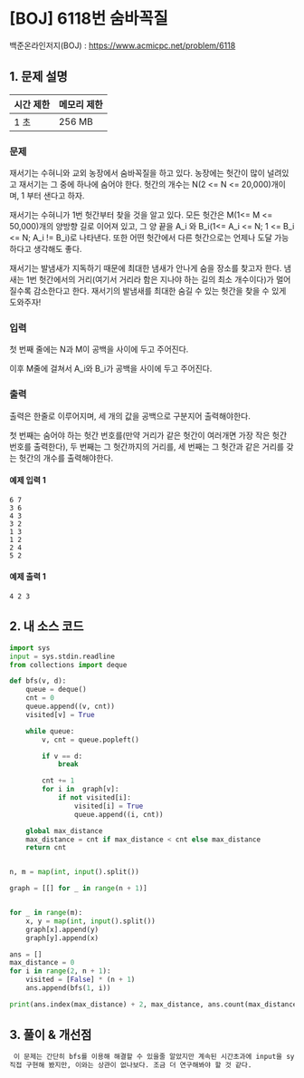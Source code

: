 # [BOJ] 6118번 숨바꼭질

백준온라인저지(BOJ) :  https://www.acmicpc.net/problem/6118



## 1. 문제 설명

| 시간 제한 | 메모리 제한 | 
| :-------- | :---------- |
| 1 초      | 256 MB      | 

### 문제

재서기는 수혀니와 교외 농장에서 숨바꼭질을 하고 있다. 농장에는 헛간이 많이 널려있고 재서기는 그 중에 하나에 숨어야 한다. 헛간의 개수는 N(2 <= N <= 20,000)개이며, 1 부터 샌다고 하자.

재서기는 수혀니가 1번 헛간부터 찾을 것을 알고 있다. 모든 헛간은 M(1<= M <= 50,000)개의 양방향 길로 이어져 있고, 그 양 끝을 A_i 와 B_i(1<= A_i <= N; 1 <= B_i <= N; A_i != B_i)로 나타낸다. 또한 어떤 헛간에서 다른 헛간으로는 언제나 도달 가능하다고 생각해도 좋다.

재서기는 발냄새가 지독하기 때문에 최대한 냄새가 안나게 숨을 장소를 찾고자 한다. 냄새는 1번 헛간에서의 거리(여기서 거리라 함은 지나야 하는 길의 최소 개수이다)가 멀어질수록 감소한다고 한다. 재서기의 발냄새를 최대한 숨길 수 있는 헛간을 찾을 수 있게 도와주자!


### 입력

첫 번째 줄에는 N과 M이 공백을 사이에 두고 주어진다.

이후 M줄에 걸쳐서 A_i와 B_i가 공백을 사이에 두고 주어진다.

### 출력

출력은 한줄로 이루어지며, 세 개의 값을 공백으로 구분지어 출력해야한다.

첫 번째는 숨어야 하는 헛간 번호를(만약 거리가 같은 헛간이 여러개면 가장 작은 헛간 번호를 출력한다), 두 번째는 그 헛간까지의 거리를, 세 번째는 그 헛간과 같은 거리를 갖는 헛간의 개수를 출력해야한다.

#### 예제 입력 1

```
6 7
3 6
4 3
3 2
1 3
1 2
2 4
5 2
```

#### 예제 출력 1

```
4 2 3
```


## 2. 내 소스 코드

```python
import sys
input = sys.stdin.readline
from collections import deque

def bfs(v, d):
    queue = deque()
    cnt = 0
    queue.append((v, cnt))
    visited[v] = True

    while queue:
        v, cnt = queue.popleft()

        if v == d:
            break

        cnt += 1
        for i in  graph[v]:
            if not visited[i]:
                visited[i] = True
                queue.append((i, cnt))

    global max_distance
    max_distance = cnt if max_distance < cnt else max_distance
    return cnt


n, m = map(int, input().split())

graph = [[] for _ in range(n + 1)]


for _ in range(m):
    x, y = map(int, input().split())
    graph[x].append(y)
    graph[y].append(x)

ans = []
max_distance = 0
for i in range(2, n + 1):
    visited = [False] * (n + 1)
    ans.append(bfs(1, i))

print(ans.index(max_distance) + 2, max_distance, ans.count(max_distance))
```



## 3. 풀이 & 개선점

```python
 이 문제는 간단히 bfs를 이용해 해결할 수 있을줄 알았지만 계속된 시간초과에 input을 sys.stdin.readline으로 바꿔도 보고, max값을 찾는 과정도 
직접 구현해 봤지만, 이와는 상관이 없나보다. 조금 더 연구해봐야 할 것 같다. 
```